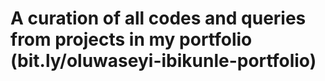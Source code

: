 # A curation of all codes and queries from projects in my portfolio (bit.ly/oluwaseyi-ibikunle-portfolio)
